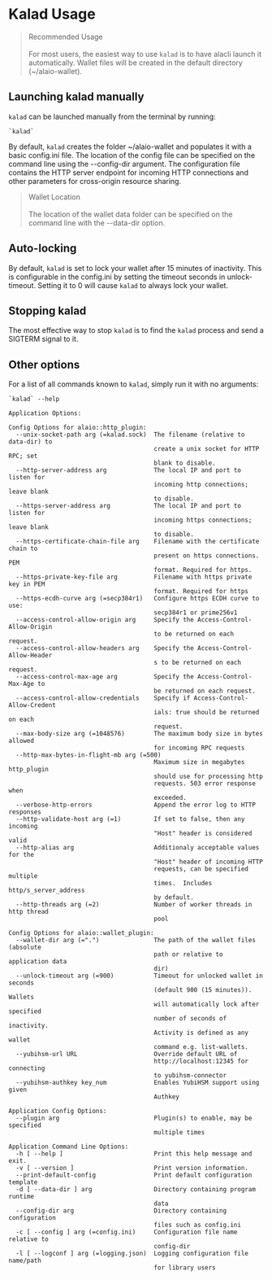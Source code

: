 # Kalad Usage
> Recommended Usage <br> <br> For most users, the easiest way to use `kalad` is to have alacli launch it automatically. Wallet files will be created in the default directory (~/alaio-wallet).

## Launching kalad manually

`kalad` can be launched manually from the terminal by running:

    `kalad`

By default, `kalad` creates the folder ~/alaio-wallet and populates it with a basic config.ini file. The location of the config file can be specified on the command line using the --config-dir argument. The configuration file contains the HTTP server endpoint for incoming HTTP connections and other parameters for cross-origin resource sharing.

> Wallet Location <br> <br> The location of the wallet data folder can be specified on the command line with the --data-dir option.

## Auto-locking

By default, `kalad` is set to lock your wallet after 15 minutes of inactivity. This is configurable in the config.ini by setting the timeout seconds in unlock-timeout. Setting it to 0 will cause `kalad` to always lock your wallet.

## Stopping kalad

The most effective way to stop `kalad` is to find the `kalad` process and send a SIGTERM signal to it.

## Other options

For a list of all commands known to `kalad`, simply run it with no arguments:
```
`kalad` --help
```

```
Application Options:

Config Options for alaio::http_plugin:
  --unix-socket-path arg (=kalad.sock)  The filename (relative to data-dir) to
                                        create a unix socket for HTTP RPC; set
                                        blank to disable.
  --http-server-address arg             The local IP and port to listen for
                                        incoming http connections; leave blank
                                        to disable.
  --https-server-address arg            The local IP and port to listen for
                                        incoming https connections; leave blank
                                        to disable.
  --https-certificate-chain-file arg    Filename with the certificate chain to
                                        present on https connections. PEM
                                        format. Required for https.
  --https-private-key-file arg          Filename with https private key in PEM
                                        format. Required for https
  --https-ecdh-curve arg (=secp384r1)   Configure https ECDH curve to use:
                                        secp384r1 or prime256v1
  --access-control-allow-origin arg     Specify the Access-Control-Allow-Origin
                                        to be returned on each request.
  --access-control-allow-headers arg    Specify the Access-Control-Allow-Header
                                        s to be returned on each request.
  --access-control-max-age arg          Specify the Access-Control-Max-Age to
                                        be returned on each request.
  --access-control-allow-credentials    Specify if Access-Control-Allow-Credent
                                        ials: true should be returned on each
                                        request.
  --max-body-size arg (=1048576)        The maximum body size in bytes allowed
                                        for incoming RPC requests
  --http-max-bytes-in-flight-mb arg (=500)
                                        Maximum size in megabytes http_plugin
                                        should use for processing http
                                        requests. 503 error response when
                                        exceeded.
  --verbose-http-errors                 Append the error log to HTTP responses
  --http-validate-host arg (=1)         If set to false, then any incoming
                                        "Host" header is considered valid
  --http-alias arg                      Additionaly acceptable values for the
                                        "Host" header of incoming HTTP
                                        requests, can be specified multiple
                                        times.  Includes http/s_server_address
                                        by default.
  --http-threads arg (=2)               Number of worker threads in http thread
                                        pool

Config Options for alaio::wallet_plugin:
  --wallet-dir arg (=".")               The path of the wallet files (absolute
                                        path or relative to application data
                                        dir)
  --unlock-timeout arg (=900)           Timeout for unlocked wallet in seconds
                                        (default 900 (15 minutes)). Wallets
                                        will automatically lock after specified
                                        number of seconds of inactivity.
                                        Activity is defined as any wallet
                                        command e.g. list-wallets.
  --yubihsm-url URL                     Override default URL of
                                        http://localhost:12345 for connecting
                                        to yubihsm-connector
  --yubihsm-authkey key_num             Enables YubiHSM support using given
                                        Authkey

Application Config Options:
  --plugin arg                          Plugin(s) to enable, may be specified
                                        multiple times

Application Command Line Options:
  -h [ --help ]                         Print this help message and exit.
  -v [ --version ]                      Print version information.
  --print-default-config                Print default configuration template
  -d [ --data-dir ] arg                 Directory containing program runtime
                                        data
  --config-dir arg                      Directory containing configuration
                                        files such as config.ini
  -c [ --config ] arg (=config.ini)     Configuration file name relative to
                                        config-dir
  -l [ --logconf ] arg (=logging.json)  Logging configuration file name/path
                                        for library users
```